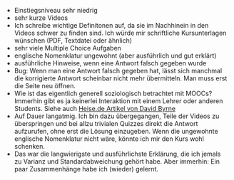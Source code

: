 * Einstiegsniveau sehr niedrig
* sehr kurze Videos
* Ich schreibe wichtige Definitonen auf, da sie im Nachhinein in
den Videos schwer zu finden sind. Ich würde mir schriftliche
Kursunterlagen wünschen (PDF, Textdatei oder ähnlich)
* sehr viele Multiple Choice Aufgaben
* englische Nomenklatur ungewohnt (aber ausführlich und gut erklärt)
* ausführliche Hinweise, wenn eine Antwort falsch gegeben wurde
* Bug: Wenn man eine Antwort falsch gegeben hat, lässt sich manchmal die korrigierte Antwort scheinbar nicht mehr übermitteln. Man muss erst die Seite neu öffnen.
* Wie ist das eigentlich generell soziologisch betrachtet mit MOOCs? Immerhin gibt es ja
keinerlei Interaktion mit einem Lehrer oder anderen Students. Siehe auch [Heise.de Artikel von David Byrne](https://www.heise.de/newsticker/meldung/Missing-Link-Den-menschlichen-Faktor-ausschalten-3832047.html)
* Auf Dauer langatmig. Ich bin dazu übergegangen, Teile der Videos
zu überspringen und bei allzu trivialen Quizzes direkt die Antwort
aufzurufen, ohne erst die Lösung einzugeben. Wenn die ungewohnte englische Nomenklatur nicht wäre, könnte ich
mir den Kurs wohl schenken.
* Das war die langwierigste und ausführlichste Erklärung, die ich
jemals zu Varianz und Standardabweichung gehört habe. Aber immerhin:
Ein paar Zusammenhänge habe ich (wieder) gelernt.


